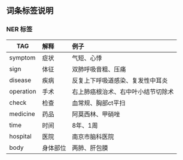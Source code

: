 
## 词条标签说明

### NER 标签
| TAG        | 解释       |  例子                                |
| --------   | :-----     | :--------------------------------  |
| symptom    | 症状       | 气短、心悸                          |
| sign       | 体征       | 双肺呼吸音粗、压痛                  |
| disease    | 疾病       | 反复上下呼吸道感染、复发性中耳炎    |
| operation  | 手术       | 右上肺癌根治术、右中叶小结节切除术  |
| check      | 检查       | 血常规、胸部ct平扫                  |
| medicine   | 药品       | 阿莫西林、甲硝唑                    |    
| time       | 时间       | 8年、1周                            |
| hospital   | 医院       | 南京市脑科医院                      |
| body       | 身体部位   | 两肺、肝包膜                        |
